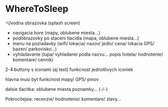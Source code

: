 # WhereToSleep

-Uvodna obrazovka (splash screen)

- navigacia hore (mapy, oblubene miesta...)
- podobrazovky po staceni tlacidla (mapa, oblubene miesta...)
- menu na poziadavky (wifi/ lokacia/ nazov/ jedlo/ cena/ lokacia GPS/ bazen/ parkovisko...)
- vyhladavanie (lupa/ vyhladanei podla nazvu... popis hotela/ hodnotenie/ komentare/ cennik)

2-4 buttony s iconami (aj text) funkcnost jednotlivych iconiek

hlavna musi byt funkcnost mapy/ GPS/ pinov

dalsie tlacitka: oblubene miesta poznamky... (-/-)

Pokrocilejsie: recenzie/ hodnotenie/ komentare/ zlavy...
